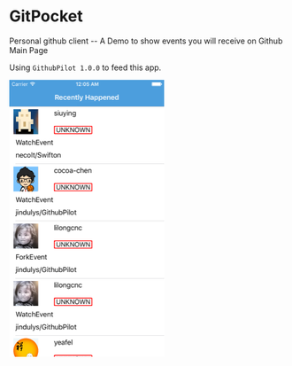 # GitPocket

Personal github client -- A Demo to show events you will receive on Github Main Page 

Using `GithubPilot 1.0.0` to feed this app.

<img src="https://github.com/jindulys/GitPocket/blob/master/GitPocket/Img/githubpilotv1.png" alt="alt text" width="280" height="500">


